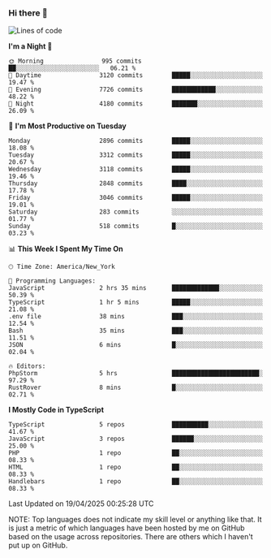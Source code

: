 ### Hi there 👋

<!--
**LynxJinxxy/LynxJinxxy** is a ✨ _special_ ✨ repository because its `README.md` (this file) appears on your GitHub profile.

Here are some ideas to get you started:

- 🔭 I’m currently working on ...
- 🌱 I’m currently learning ...
- 👯 I’m looking to collaborate on ...
- 🤔 I’m looking for help with ...
- 💬 Ask me about ...
- 📫 How to reach me: ...
- 😄 Pronouns: ...
- ⚡ Fun fact: ...
-->

<!--START_SECTION:waka-->
![Lines of code](https://img.shields.io/badge/From%20Hello%20World%20I%27ve%20Written-24.7%20million%20lines%20of%20code-blue)

**I'm a Night 🦉** 

```text
🌞 Morning                995 commits         ██░░░░░░░░░░░░░░░░░░░░░░░   06.21 % 
🌆 Daytime                3120 commits        █████░░░░░░░░░░░░░░░░░░░░   19.47 % 
🌃 Evening                7726 commits        ████████████░░░░░░░░░░░░░   48.22 % 
🌙 Night                  4180 commits        ███████░░░░░░░░░░░░░░░░░░   26.09 % 
```
📅 **I'm Most Productive on Tuesday** 

```text
Monday                   2896 commits        █████░░░░░░░░░░░░░░░░░░░░   18.08 % 
Tuesday                  3312 commits        █████░░░░░░░░░░░░░░░░░░░░   20.67 % 
Wednesday                3118 commits        █████░░░░░░░░░░░░░░░░░░░░   19.46 % 
Thursday                 2848 commits        ████░░░░░░░░░░░░░░░░░░░░░   17.78 % 
Friday                   3046 commits        █████░░░░░░░░░░░░░░░░░░░░   19.01 % 
Saturday                 283 commits         ░░░░░░░░░░░░░░░░░░░░░░░░░   01.77 % 
Sunday                   518 commits         █░░░░░░░░░░░░░░░░░░░░░░░░   03.23 % 
```


📊 **This Week I Spent My Time On** 

```text
🕑︎ Time Zone: America/New_York

💬 Programming Languages: 
JavaScript               2 hrs 35 mins       █████████████░░░░░░░░░░░░   50.39 % 
TypeScript               1 hr 5 mins         █████░░░░░░░░░░░░░░░░░░░░   21.08 % 
.env file                38 mins             ███░░░░░░░░░░░░░░░░░░░░░░   12.54 % 
Bash                     35 mins             ███░░░░░░░░░░░░░░░░░░░░░░   11.51 % 
JSON                     6 mins              █░░░░░░░░░░░░░░░░░░░░░░░░   02.04 % 

🔥 Editors: 
PhpStorm                 5 hrs               ████████████████████████░   97.29 % 
RustRover                8 mins              █░░░░░░░░░░░░░░░░░░░░░░░░   02.71 % 
```

**I Mostly Code in TypeScript** 

```text
TypeScript               5 repos             ██████████░░░░░░░░░░░░░░░   41.67 % 
JavaScript               3 repos             ██████░░░░░░░░░░░░░░░░░░░   25.00 % 
PHP                      1 repo              ██░░░░░░░░░░░░░░░░░░░░░░░   08.33 % 
HTML                     1 repo              ██░░░░░░░░░░░░░░░░░░░░░░░   08.33 % 
Handlebars               1 repo              ██░░░░░░░░░░░░░░░░░░░░░░░   08.33 % 
```




 Last Updated on 19/04/2025 00:25:28 UTC
<!--END_SECTION:waka-->
NOTE: Top languages does not indicate my skill level or anything like that. It is just a metric of which languages have been hosted by me on GitHub based on the usage across repositories. There are others which I haven't put up on GitHub.
